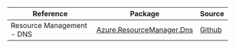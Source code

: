 | Reference | Package | Source |
|---|---|---|
|Resource Management - DNS|[Azure.ResourceManager.Dns](https://www.nuget.org/packages/Azure.ResourceManager.Dns)|[Github](https://github.com/Azure/azure-sdk-for-net/blob/main/sdk/dns/Azure.ResourceManager.Dns)|
